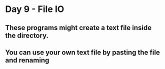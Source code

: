 # Day 9 - File IO
## These programs might create a text file inside the directory. 
## You can use your own text file by pasting the file and renaming 